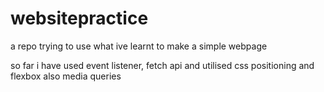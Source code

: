 # websitepractice

a repo trying to use what ive learnt to make a simple webpage

so far i have used event listener, fetch api and utilised css positioning and flexbox
also media queries
